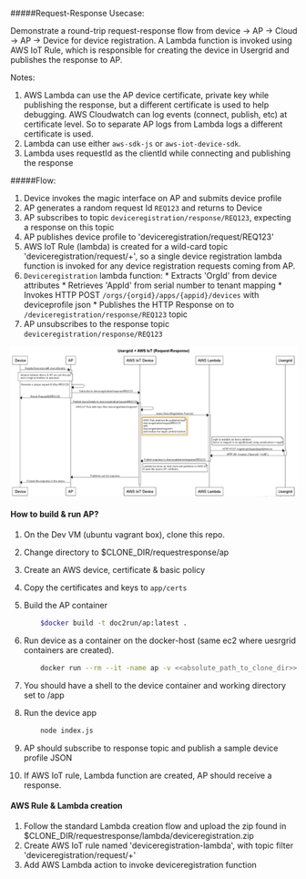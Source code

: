 #####Request-Response Usecase:

Demonstrate a round-trip request-response flow from device -> AP -> Cloud -> AP -> Device for device registration. A Lambda function is invoked using AWS IoT Rule, which is responsible for creating the device in Usergrid and publishes the response to AP.

Notes:

1. AWS Lambda can use the AP device certificate, private key while publishing the response, but a different certificate is used to help debugging. AWS Cloudwatch can log events (connect, publish, etc) at certificate level. So to separate AP logs from Lambda logs a different certificate is used.
1. Lambda can use either `aws-sdk-js` or `aws-iot-device-sdk`.
1. Lambda uses requestId as the clientId while connecting and publishing the response

#####Flow:

1. Device invokes the magic interface on AP and submits device profile
1. AP generates a random request Id `REQ123` and returns to Device
1. AP subscribes to topic `deviceregistration/response/REQ123`, expecting a response on this topic
1. AP publishes device profile to 'deviceregistration/request/REQ123'
1. AWS IoT Rule (lambda) is created for a wild-card topic 'deviceregistration/request/+', so a single device registration lambda function is invoked for any device registration requests coming from AP.
1. `Deviceregistration` lambda function:
		* Extracts 'OrgId' from device attributes
		* Retrieves 'AppId' from serial number to tenant mapping
		* Invokes HTTP POST `/orgs/{orgid}/apps/{appid}/devices` with deviceprofile json
		* Publishes the HTTP Response on to `/deviceregistration/response/REQ123` topic
1. AP unsubscribes to the response topic `deviceregistration/response/REQ123`

![ALt text](blob/requestresponse.png?raw=true "Request-Response Flow")

#### How to build & run AP?
1. On the Dev VM (ubuntu vagrant box), clone this repo.
1. Change directory to $CLONE_DIR/requestresponse/ap
1. Create an AWS device, certificate & basic policy
1. Copy the certificates and keys to `app/certs`
1. Build the AP container

	```bash
		$docker build -t doc2run/ap:latest .
	```

1. Run device as a container on the docker-host (same ec2 where uesrgrid containers are created).

	```bash
		docker run --rm --it -name ap -v <<absolute_path_to_clone_dir>>/requestresponse/ap/app:/app doc2run/ap:latest
	```

1. You should have a shell to the device container and working directory set to /app
1. Run the device app

	```bash
		node index.js
	```
1. AP should subscribe to response topic and publish a sample device profile JSON
1. If AWS IoT rule, Lambda function are created, AP should receive a response.

#### AWS Rule & Lambda creation

1. Follow the standard Lambda creation flow and upload the zip found in $CLONE_DIR/requestresponse/lambda/deviceregistration.zip
1. Create AWS IoT rule named 'deviceregistration-lambda', with topic filter 'deviceregistration/request/+'
1. Add AWS Lambda action to invoke deviceregistration function
